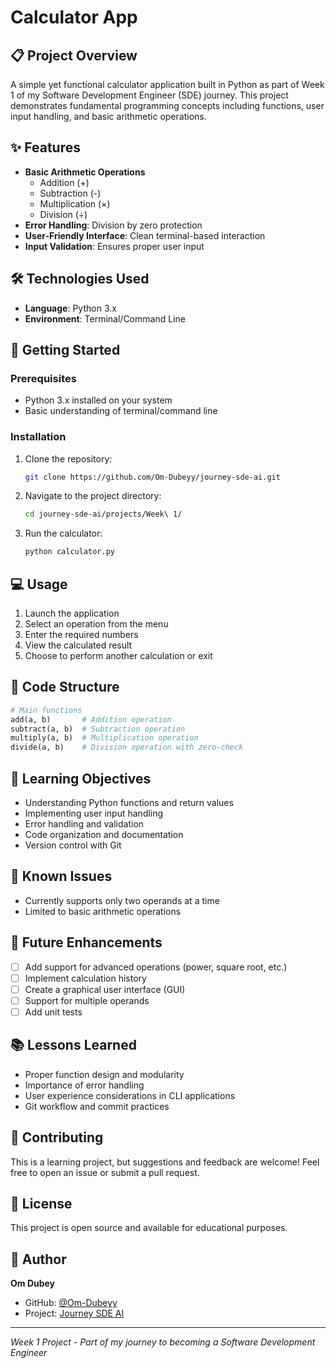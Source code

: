 # Calculator App

## 📋 Project Overview

A simple yet functional calculator application built in Python as part of Week 1 of my Software Development Engineer (SDE) journey. This project demonstrates fundamental programming concepts including functions, user input handling, and basic arithmetic operations.

## ✨ Features

- **Basic Arithmetic Operations**
  - Addition (+)
  - Subtraction (-)
  - Multiplication (×)
  - Division (÷)
- **Error Handling**: Division by zero protection
- **User-Friendly Interface**: Clean terminal-based interaction
- **Input Validation**: Ensures proper user input

## 🛠️ Technologies Used

- **Language**: Python 3.x
- **Environment**: Terminal/Command Line

## 🚀 Getting Started

### Prerequisites

- Python 3.x installed on your system
- Basic understanding of terminal/command line

### Installation

1. Clone the repository:
   ```bash
   git clone https://github.com/Om-Dubeyy/journey-sde-ai.git
   ```

2. Navigate to the project directory:
   ```bash
   cd journey-sde-ai/projects/Week\ 1/
   ```

3. Run the calculator:
   ```bash
   python calculator.py
   ```

## 💻 Usage

1. Launch the application
2. Select an operation from the menu
3. Enter the required numbers
4. View the calculated result
5. Choose to perform another calculation or exit

## 📝 Code Structure

```python
# Main functions
add(a, b)       # Addition operation
subtract(a, b)  # Subtraction operation
multiply(a, b)  # Multiplication operation
divide(a, b)    # Division operation with zero-check
```

## 🎯 Learning Objectives

- Understanding Python functions and return values
- Implementing user input handling
- Error handling and validation
- Code organization and documentation
- Version control with Git

## 🐛 Known Issues

- Currently supports only two operands at a time
- Limited to basic arithmetic operations

## 🔮 Future Enhancements

- [ ] Add support for advanced operations (power, square root, etc.)
- [ ] Implement calculation history
- [ ] Create a graphical user interface (GUI)
- [ ] Support for multiple operands
- [ ] Add unit tests

## 📚 Lessons Learned

- Proper function design and modularity
- Importance of error handling
- User experience considerations in CLI applications
- Git workflow and commit practices

## 🤝 Contributing

This is a learning project, but suggestions and feedback are welcome! Feel free to open an issue or submit a pull request.

## 📄 License

This project is open source and available for educational purposes.

## 👤 Author

**Om Dubey**
- GitHub: [@Om-Dubeyy](https://github.com/Om-Dubeyy)
- Project: [Journey SDE AI](https://github.com/Om-Dubeyy/journey-sde-ai)

---

*Week 1 Project - Part of my journey to becoming a Software Development Engineer*
